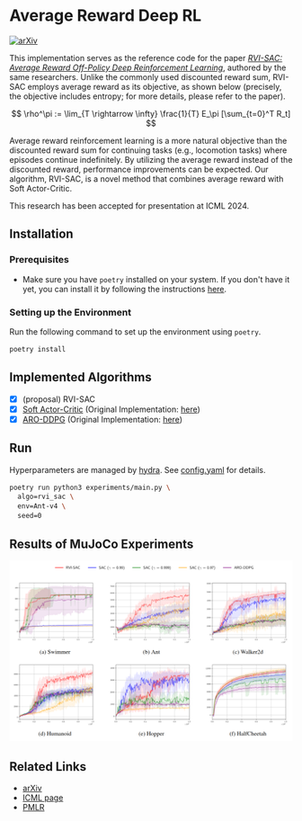 # Average Reward Deep RL
[![arXiv](https://img.shields.io/badge/arXiv-2408.01972-b31b1b.svg)](https://arxiv.org/abs/2408.01972)

This implementation serves as the reference code for the paper [*RVI-SAC: Average Reward Off-Policy Deep Reinforcement Learning*](https://arxiv.org/abs/2408.01972), authored by the same researchers. Unlike the commonly used discounted reward sum, RVI-SAC employs average reward as its objective, as shown below (precisely, the objective includes entropy; for more details, please refer to the paper).

$$ \rho^\pi := \lim_{T \rightarrow \infty} \frac{1}{T} E_\pi [\sum_{t=0}^T R_t] $$

Average reward reinforcement learning is a more natural objective than the discounted reward sum for continuing tasks (e.g., locomotion tasks) where episodes continue indefinitely. By utilizing the average reward instead of the discounted reward, performance improvements can be expected. Our algorithm, RVI-SAC, is a novel method that combines average reward with Soft Actor-Critic.

This research has been accepted for presentation at ICML 2024.

## Installation

### Prerequisites

- Make sure you have `poetry` installed on your system. If you don't have it yet, you can install it by following the instructions [here](https://python-poetry.org/docs/#installation).

### Setting up the Environment

Run the following command to set up the environment using `poetry`.

```bash
poetry install
```

## Implemented Algorithms

- [x] (proposal) RVI-SAC
- [x] [Soft Actor-Critic](https://arxiv.org/abs/1801.01290) (Original Implementation: [here]())
- [x] [ARO-DDPG](https://arxiv.org/abs/2305.12239) (Original Implementation: [here](https://github.com/namansaxena9/ARO-DDPG))

## Run

Hyperparameters are managed by [hydra](https://hydra.cc/docs/intro/). See [config.yaml](experiments/conf/config.yaml) for details.

```bash
poetry run python3 experiments/main.py \
  algo=rvi_sac \
  env=Ant-v4 \
  seed=0
```

## Results of MuJoCo Experiments

![](assets/result.png)

## Related Links

- [arXiv](https://arxiv.org/abs/2408.01972)
- [ICML page](https://icml.cc/virtual/2024/poster/32727)
- [PMLR](https://proceedings.mlr.press/v235/hisaki24a.html)
